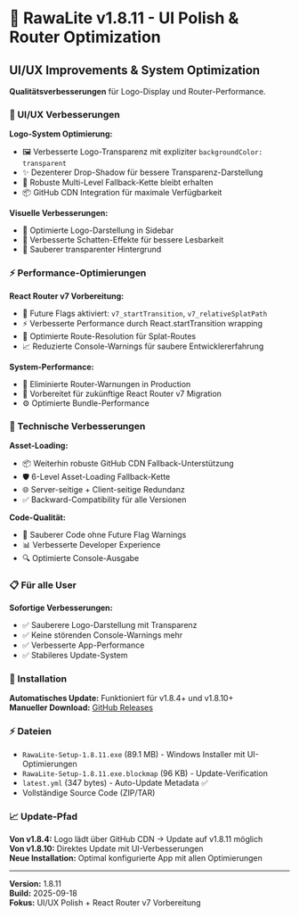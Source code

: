 # 🎨 RawaLite v1.8.11 - UI Polish & Router Optimization

## UI/UX Improvements & System Optimization

**Qualitätsverbesserungen** für Logo-Display und Router-Performance.

### 🎨 UI/UX Verbesserungen

**Logo-System Optimierung:**
- 🖼️ Verbesserte Logo-Transparenz mit expliziter `backgroundColor: transparent`
- ✨ Dezenterer Drop-Shadow für bessere Transparenz-Darstellung  
- 🔧 Robuste Multi-Level Fallback-Kette bleibt erhalten
- 📦 GitHub CDN Integration für maximale Verfügbarkeit

**Visuelle Verbesserungen:**
- 🎯 Optimierte Logo-Darstellung in Sidebar
- 🌟 Verbesserte Schatten-Effekte für bessere Lesbarkeit
- 💎 Sauberer transparenter Hintergrund

### ⚡ Performance-Optimierungen

**React Router v7 Vorbereitung:**
- 🚀 Future Flags aktiviert: `v7_startTransition`, `v7_relativeSplatPath`
- ⚡ Verbesserte Performance durch React.startTransition wrapping
- 🔧 Optimierte Route-Resolution für Splat-Routes
- 📈 Reduzierte Console-Warnings für saubere Entwicklererfahrung

**System-Performance:**
- 🎯 Eliminierte Router-Warnungen in Production
- 🔄 Vorbereitet für zukünftige React Router v7 Migration
- ⚙️ Optimierte Bundle-Performance

### 🔧 Technische Verbesserungen

**Asset-Loading:**
- 📦 Weiterhin robuste GitHub CDN Fallback-Unterstützung
- 🛡️ 6-Level Asset-Loading Fallback-Kette  
- 🌐 Server-seitige + Client-seitige Redundanz
- ✅ Backward-Compatibility für alle Versionen

**Code-Qualität:**
- 🧹 Sauberer Code ohne Future Flag Warnings
- 📊 Verbesserte Developer Experience
- 🔍 Optimierte Console-Ausgabe

### 📋 Für alle User

**Sofortige Verbesserungen:**
- ✅ Sauberere Logo-Darstellung mit Transparenz
- ✅ Keine störenden Console-Warnings mehr
- ✅ Verbesserte App-Performance
- ✅ Stabileres Update-System

### 🚀 Installation

**Automatisches Update:** Funktioniert für v1.8.4+ und v1.8.10+  
**Manueller Download:** [GitHub Releases](https://github.com/MonaFP/RawaLite/releases/latest)

### ⚡ Dateien

- `RawaLite-Setup-1.8.11.exe` (89.1 MB) - Windows Installer mit UI-Optimierungen
- `RawaLite-Setup-1.8.11.exe.blockmap` (96 KB) - Update-Verification  
- `latest.yml` (347 bytes) - Auto-Update Metadata ✅
- Vollständige Source Code (ZIP/TAR)

### 📈 Update-Pfad

**Von v1.8.4:** Logo lädt über GitHub CDN → Update auf v1.8.11 möglich  
**Von v1.8.10:** Direktes Update mit UI-Verbesserungen  
**Neue Installation:** Optimal konfigurierte App mit allen Optimierungen

---

**Version:** 1.8.11  
**Build:** 2025-09-18  
**Fokus:** UI/UX Polish + React Router v7 Vorbereitung